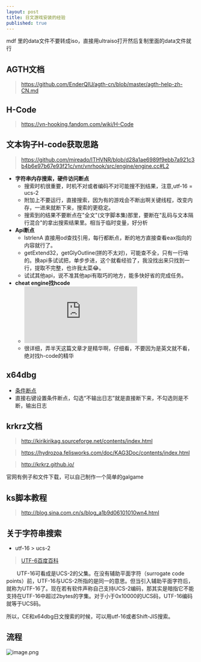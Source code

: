 ```yaml
---
layout: post
title: 日文游戏安装的经验
published: true
---
```


mdf 里的data文件不要转成iso，直接用ultraiso打开然后复制里面的data文件就行

## AGTH文档
> https://github.com/EnderQIU/agth-cn/blob/master/agth-help-zh-CN.md

## H-Code
> https://vn-hooking.fandom.com/wiki/H-Code

## 文本钩子H-code获取思路
> https://github.com/mireado/ITHVNR/blob/d28a1ae6989f9ebb7a921c3b4b6e97b67e93f21c/vnr/vnrhook/src/engine/engine.cc#L2

- **字符串内存搜索，硬件访问断点**
	- 搜索时机很重要，时机不对或者编码不对可能搜不到结果，注意,utf-16 = ucs-2
	- 附加上不要运行，直接搜索，因为有的游戏会不断出啊关键线程，改变内存，一进来就断下来，搜索的更稳定。
   - 搜索到的结果不要断点在"全文"(文字脚本集)那里，要断在"乱码与文本隔行混合"的拿出搜索结果里。相当于临时变量，好分析
- **Api断点**
	- lstrlenA 直接用od查找引用，每行都断点，断的地方直接查看eax指向的内容就行了。
   - getExtend32，getGlyOutline(拼的不太对)，可能查不全，只有一行啥的。换api多试试把，单步步进，这个就看经验了，我没找出来只找到一行，提取不完整，也许我太菜😂。
   - 试试其他api，说不准其他api有取巧的地方，能多快好省的完成任务。
- **cheat engine找hcode**
   - ![hwiki](https://wiki.anime-sharing.com/hgames/index.php?title=AGTH/Tutorial)
   - 很详细，弄半天这篇文章才是精华啊，仔细看，不要因为是英文就不看，绝对找h-code的精华




## x64dbg
- [条件断点](https://bbs.pediy.com/thread-251385.htm)
- 直接右键设置条件断点，勾选“不输出日志”就是直接断下来，不勾选则是不断，输出日志

## krkrz文档
> http://kirikirikag.sourceforge.net/contents/index.html

> https://hydrozoa.felisworks.com/doc/KAG3Doc/contents/index.html

> http://krkrz.github.io/

官网有例子和文件下载，可以自己制作一个简单的galgame

## ks脚本教程
> http://blog.sina.com.cn/s/blog_a1b9d06101010wn4.html


## 关于字符串搜索

- utf-16 > ucs-2

> [UTF-6百度百科](https://baike.baidu.com/item/UTF-16/9032026?fr=aladdin)


&emsp;&emsp;UTF-16可看成是UCS-2的父集。在没有辅助平面字符（surrogate code points）前，UTF-16与UCS-2所指的是同一的意思。但当引入辅助平面字符后，就称为UTF-16了。现在若有软件声称自己支持UCS-2编码，那其实是暗指它不能支持在UTF-16中超过2bytes的字集。对于小于0x10000的UCS码，UTF-16编码就等于UCS码。

所以，CE和x64dbg日文搜索的时候，可以用utf-16或者Shift-JIS搜索。

## 流程
![image.png](https://i.loli.net/2020/01/08/NQJjDxB3lPncoZe.png)
